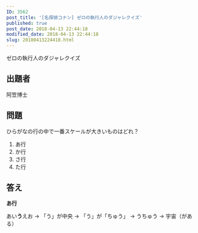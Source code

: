 ```yaml
---
ID: 3562
post_title: '[名探偵コナン] ゼロの執行人のダジャレクイズ'
published: true
post_date: 2018-04-13 22:44:18
modified_date: 2018-04-13 22:44:18
slug: 20180413224418.html
---
```

ゼロの執行人のダジャレクイズ

<!--more-->

## 出題者
阿笠博士

## 問題

ひらがなの行の中で一番スケールが大きいものはどれ？ 

1. あ行
2. か行
3. さ行
4. た行

## 答え
**あ行**

あい**う**えお
→ 「う」が中央
→ 「う」が「ちゅう」
→ うちゅう
→ 宇宙（がある）
